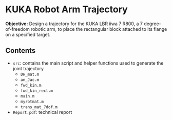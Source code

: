 # KUKA Robot Arm Trajectory
**Objective:** Design a trajectory for the KUKA LBR iiwa 7 R800, a 7 degree-of-freedom robotic arm, to place the 
rectangular block attached to its flange on a specified target.

## Contents
* `src`: contains the main script and helper functions used to generate the joint trajectory<br>
  * `DH_mat.m`<br>
  * `an_Jac.m`<br>
  * `fwd_kin.m`<br>
  * `fwd_kin_rect.m`<br>
  * `main.m`<br>
  * `myrotmat.m`<br>
  * `trans_mat_7dof.m`<br>
* `Report.pdf`: technical report 
